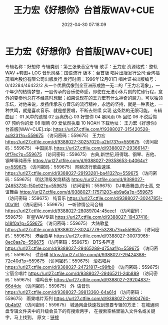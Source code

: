﻿---
title: 王力宏《好想你》台首版WAV+CUE
date: 2022-04-30 07:18:09
categories: WAV车载音乐、镜像
tags: 华语中文
---
# 王力宏《好想你》台首版[WAV+CUE]

专辑名称：好想你
专辑类别：第三张录音室专辑
歌手：王力宏
资源格式：整轨WAV +套图+
LOG
音乐风格：国语流行
版本：台首版
唱片出版发行公司:台湾福茂唱片股份有限公司出版发行
发行时间：1996年12月01日
唱片证书出版编号：0/42284/46422/2
从一个优质偶像到全亚洲形成独一无二的「王力宏现象」，一个年少的热情梦想，一股传承的音乐使命感，即使在无法小休片刻的忙碌行程，意外的变奏也总在不经意时想起；如果说现在的王力宏有什么神奇的魔力，可以独领乐坛，对他来说，发扬传承东方音乐的流行精神，永远的坚持，就是一种表达，一种共鸣，就是喜欢音乐、就是想要唱，不断去继续
实现 这条路的无限可能。
专辑曲目：
01 风中的遗憾
02 远离伤心
03 好想你
04 暴风雨
05 回忆
06 不说后悔
07 预约你的爱
08 眼睛
09 爱依然执着
10 NOAH
下载地址：
王力宏《好想你》台首版[WAV+CUE].zip: https://url27.ctfile.com/f/9388027-315420528-ac9231?p=559675
（访问密码：559675）
王力宏
https://url27.ctfile.com/d/9388027-30257020-a2bf73?p=559675
（访问密码：559675）
中国民乐
https://url27.ctfile.com/d/9388027-29366147-0ff7ec?p=559675
（访问密码：559675）
古典,新世纪,班得瑞、钢琴、吉他、钢琴等纯音乐
https://url27.ctfile.com/d/9388027-29358653-b4064c?p=559675
（访问密码：559675）
网络流行歌曲速递.
https://url27.ctfile.com/d/9388027-29193281-ba4132?p=559675
（访问密码：559675）
明达顶级发烧精选
https://url27.ctfile.com/d/9388027-24653730-f50e92?p=559675
（访问密码：559675）
DJ电音舞曲,的士高, 交谊舞曲
https://url27.ctfile.com/d/9388027-17571203-eb9a6a?p=559675
（访问密码：559675）
纯音乐
https://url27.ctfile.com/d/9388027-30247851-00a191
（访问密码：559675）
一听钟情公司合辑
https://url27.ctfile.com/d/9388027-28089704-45eecf
（访问密码：559675）
群星WAV专辑
https://url27.ctfile.com/d/9388027-19437416-b18f0a?p=559675
（访问密码：559675）
大陆歌星
https://url27.ctfile.com/d/9388027-30247779-5328b7?p=559675
（访问密码：559675）
港台歌星
https://url27.ctfile.com/d/9388027-30073965-8ec8aa?p=559675
（访问密码：559675）
DTS多声道
https://url27.ctfile.com/d/9388027-29465289-d75aaf?p=559675
（访问密码：559675）
试音碟
https://url27.ctfile.com/d/9388027-29424388-72c40d?p=559675
（访问密码：559675）
滚石唱片
https://url27.ctfile.com/d/9388027-24721817-c99fb0
（访问密码：559675）
宝丽金唱片
https://url27.ctfile.com/d/9388027-29465211-2db889
（访问密码：559675）
瑞鸣音乐
https://url27.ctfile.com/d/9388027-29204837-66d4de
（访问密码：559675）
外  语音乐
https://url27.ctfile.com/d/9388027-39813360-64a61d
（访问密码：559675）
雨果唱片系列
https://url27.ctfile.com/d/9388027-29904760-0b4b97
（访问密码：559675）
城通网盘快速找到想要专辑的方法：
在城通网盘专辑文件夹中的升级会员下的有搜索两字，
在搜索空格里输入文件名或关键字，马上找到。
原文：[链接](https://blog.sina.com.cn/s/blog_1647c7e7601030wy9.html)